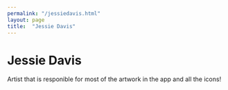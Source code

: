 ```yaml
---
permalink: "/jessiedavis.html"
layout: page
title:  "Jessie Davis"
---
```


# Jessie Davis

Artist that is responible for most of the artwork in the app and all the icons!